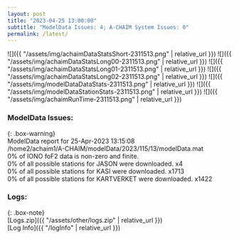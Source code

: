 ```yaml
---
layout: post
title: "2023-04-25 13:00:00"
subtitle: "ModelData Issues: 4; A-CHAIM System Issues: 0"
permalink: /latest/
---
```


![]({{ "/assets/img/achaimDataStatsShort-2311513.png" | relative_url }})
![]({{ "/assets/img/achaimDataStatsLong00-2311513.png" | relative_url }})
![]({{ "/assets/img/achaimDataStatsLong01-2311513.png" | relative_url }})
![]({{ "/assets/img/achaimDataStatsLong02-2311513.png" | relative_url }})
![]({{ "/assets/img/modelDataDataStats-2311513.png" | relative_url }})
![]({{ "/assets/img/modelDataStationStats-2311513.png" | relative_url }})
![]({{ "/assets/img/achaimRunTime-2311513.png" | relative_url }})


### ModelData Issues:  
  
{: .box-warning}  
 ModelData report for 25-Apr-2023 13:15:08   
 /home2/achaim1/A-CHAIM/modelData/2023/115/13/modelData.mat   
 0% of IONO foF2 data is non-zero and finite.   
 0% of all possible stations for JASON were downloaded. x4   
 0% of all possible stations for KASI were downloaded. x1713   
 0% of all possible stations for KARTVERKET were downloaded. x1422   
  


### Logs:  
  
{: .box-note}  
[Logs.zip]({{ "/assets/other/logs.zip" | relative_url }})  
[Log Info]({{ "/logInfo" | relative_url }})  
